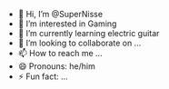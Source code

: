 - 👋 Hi, I’m @SuperNisse
- 👀 I’m interested in Gaming
- 🌱 I’m currently learning electric guitar
- 💞️ I’m looking to collaborate on ...
- 📫 How to reach me ...
- 😄 Pronouns: he/him
- ⚡ Fun fact: ...

<!---
SuperNisse/SuperNisse is a ✨ special ✨ repository because its `README.md` (this file) appears on your GitHub profile.
You can click the Preview link to take a look at your changes.
--->
